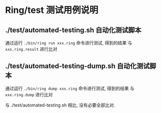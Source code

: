 # Ring/test 测试用例说明


## ./test/automated-testing.sh 自动化测试脚本

通过运行 `./bin/ring run xxx.ring` 命令进行测试, 得到的结果 与 `xxx.ring.result` 进行比对


## ./test/automated-testing-dump.sh 自动化测试脚本

通过运行 `./bin/ring dump xxx.ring` 命令进行测试, 得到的结果 与 `xxx.ring.dump` 进行比对

与 ./test/automated-testing.sh 相比, 没有必要全部比对.

